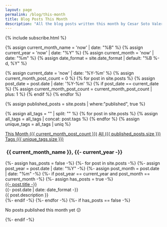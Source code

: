 ```yaml
---
layout: page
permalink: /blog/this-month
title: Blog Posts This Month
description: "All the blog posts written this month by Cesar Soto Valero"
---
```


{% include subscribe.html %}

{% assign current_month_name = 'now' | date: "%B" %}
{% assign current_year = 'now' | date: "%Y" %}
{% assign current_month = 'now' | date: "%m" %}
{% assign date_format = site.date_format | default: "%B %-d, %Y" %}

<!-- count all post published this month -->
{% assign current_date = 'now' | date: '%Y-%m' %}
{% assign current_month_post_count = 0 %}
{% for post in site.posts %}
{% assign post_date = post.date | date: '%Y-%m' %}
{% if post_date == current_date %}
{% assign current_month_post_count = current_month_post_count | plus: 1 %}
{% endif %}
{% endfor %}

<!-- count all the blog posts -->
{% assign published_posts = site.posts | where:"published", true %}

<!-- count the number of tags -->
{% assign all_tags = "" | split: "" %}
{% for post in site.posts %}
{% assign all_tags = all_tags | concat: post.tags %}
{% endfor %}
{% assign unique_tags = all_tags | uniq %}

<div class="list-filters">
   <a href="/blog/this-month" class="list-filter"> This Month ({{ current_month_post_count }})</a>
   <a href="/blog/all" class="list-filter">All ({{ published_posts.size }})</a>
   <a href="/blog/tags" class="list-filter">Tags ({{ unique_tags.size }})</a>
</div>

<div id="full-tags-list">
   <h3 id="{{- current_year -}}" class="linked-section">
      <i class="fas fa-calendar-alt" aria-hidden="true"></i>
      &nbsp;{{ current_month_name }},&nbsp;{{- current_year -}}
   </h3>
   <div class="post-list">
      {%- assign has_posts = false -%}
      {%- for post in site.posts -%}
      {%- assign post_year = post.date | date: "%Y" -%}
      {%- assign post_month = post.date | date: "%m" -%}
      {%- if post_year == current_year and post_month == current_month -%}
      {%- assign has_posts = true -%}
      <div class="tag-entry">
         <a href="{{ post.url | relative_url }}">{{- post.title -}}</a>
         <div class="entry-date">
            <time datetime="{{- post.date | date_to_xmlschema -}}">{{- post.date | date: date_format -}}</time>
         </div>
         <div class="entry-description">
            {{ post.description }}
         </div>
      </div>
      {%- endif -%}
      {%- endfor -%}
      {%- if has_posts == false -%}
      <div class="no-posts">
         <p>
            No posts published this month yet 😕
         </p>
      </div>
      {%- endif -%}
   </div>
</div>
